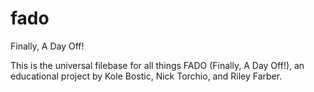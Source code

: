 # fado
Finally, A Day Off!

This is the universal filebase for all things FADO (Finally, A Day Off!), an educational project by Kole Bostic, Nick Torchio, and Riley Farber.

